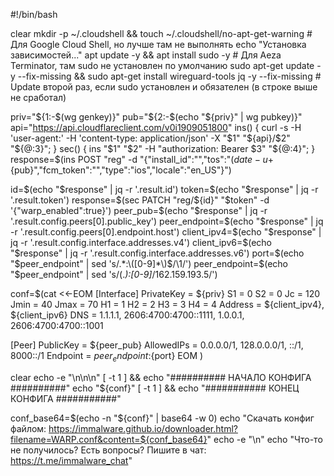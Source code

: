 #!/bin/bash

clear
mkdir -p ~/.cloudshell && touch ~/.cloudshell/no-apt-get-warning # Для Google Cloud Shell, но лучше там не выполнять
echo "Установка зависимостей..."
apt update -y && apt install sudo -y # Для Aeza Terminator, там sudo не установлен по умолчанию
sudo apt-get update -y --fix-missing && sudo apt-get install wireguard-tools jq -y --fix-missing # Update второй раз, если sudo установлен и обязателен (в строке выше не сработал)

priv="${1:-$(wg genkey)}"
pub="${2:-$(echo "${priv}" | wg pubkey)}"
api="https://api.cloudflareclient.com/v0i1909051800"
ins() { curl -s -H 'user-agent:' -H 'content-type: application/json' -X "$1" "${api}/$2" "${@:3}"; }
sec() { ins "$1" "$2" -H "authorization: Bearer $3" "${@:4}"; }
response=$(ins POST "reg" -d "{\"install_id\":\"\",\"tos\":\"$(date -u +%FT%T.000Z)\",\"key\":\"${pub}\",\"fcm_token\":\"\",\"type\":\"ios\",\"locale\":\"en_US\"}")

id=$(echo "$response" | jq -r '.result.id')
token=$(echo "$response" | jq -r '.result.token')
response=$(sec PATCH "reg/${id}" "$token" -d '{"warp_enabled":true}')
peer_pub=$(echo "$response" | jq -r '.result.config.peers[0].public_key')
peer_endpoint=$(echo "$response" | jq -r '.result.config.peers[0].endpoint.host')
client_ipv4=$(echo "$response" | jq -r '.result.config.interface.addresses.v4')
client_ipv6=$(echo "$response" | jq -r '.result.config.interface.addresses.v6')
port=$(echo "$peer_endpoint" | sed 's/.*:\([0-9]*\)$/\1/')
peer_endpoint=$(echo "$peer_endpoint" | sed 's/\(.*\):[0-9]*/162.159.193.5/')

conf=$(cat <<-EOM
[Interface]
PrivateKey = ${priv}
S1 = 0
S2 = 0
Jc = 120
Jmin = 40
Jmax = 70
H1 = 1
H2 = 2
H3 = 3
H4 = 4
Address = ${client_ipv4}, ${client_ipv6}
DNS = 1.1.1.1, 2606:4700:4700::1111, 1.0.0.1, 2606:4700:4700::1001

[Peer]
PublicKey = ${peer_pub}
AllowedIPs = 0.0.0.0/1, 128.0.0.0/1, ::/1, 8000::/1
Endpoint = ${peer_endpoint}:${port}
EOM
)

clear
echo -e "\n\n\n"
[ -t 1 ] && echo "########## НАЧАЛО КОНФИГА ##########"
echo "${conf}"
[ -t 1 ] && echo "########### КОНЕЦ КОНФИГА ###########"

conf_base64=$(echo -n "${conf}" | base64 -w 0)
echo "Скачать конфиг файлом: https://immalware.github.io/downloader.html?filename=WARP.conf&content=${conf_base64}"
echo -e "\n"
echo "Что-то не получилось? Есть вопросы? Пишите в чат: https://t.me/immalware_chat"
